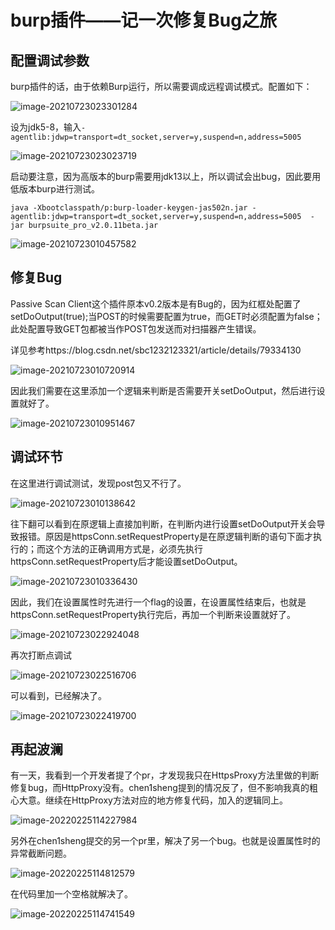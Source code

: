 # burp插件——记一次修复Bug之旅

## 配置调试参数

burp插件的话，由于依赖Burp运行，所以需要调成远程调试模式。配置如下：

![image-20210723023301284](burp插件——记一次修复Bug之旅.assets/image-20210723023301284.png)

设为jdk5-8，输入`-agentlib:jdwp=transport=dt_socket,server=y,suspend=n,address=5005`

![image-20210723023023719](burp插件——记一次修复Bug之旅.assets/image-20210723023023719.png)





启动要注意，因为高版本的burp需要用jdk13以上，所以调试会出bug，因此要用低版本burp进行测试。

`java -Xbootclasspath/p:burp-loader-keygen-jas502n.jar -agentlib:jdwp=transport=dt_socket,server=y,suspend=n,address=5005  -jar burpsuite_pro_v2.0.11beta.jar`

![image-20210723010457582](burp插件——记一次修复Bug之旅.assets/image-20210723010457582.png)



## 修复Bug

Passive Scan Client这个插件原本v0.2版本是有Bug的，因为红框处配置了setDoOutput(true);当POST的时候需要配置为true，而GET时必须配置为false；此处配置导致GET包都被当作POST包发送而对扫描器产生错误。

详见参考https://blog.csdn.net/sbc1232123321/article/details/79334130

![image-20210723010720914](burp插件——记一次修复Bug之旅.assets/image-20210723010720914.png)



因此我们需要在这里添加一个逻辑来判断是否需要开关setDoOutput，然后进行设置就好了。

![image-20210723010951467](burp插件——记一次修复Bug之旅.assets/image-20210723010951467.png)



## 调试环节

在这里进行调试测试，发现post包又不行了。

![image-20210723010138642](burp插件——记一次修复Bug之旅.assets/image-20210723010138642.png)



往下翻可以看到在原逻辑上直接加判断，在判断内进行设置setDoOutput开关会导致报错。原因是httpsConn.setRequestProperty是在原逻辑判断的语句下面才执行的；而这个方法的正确调用方式是，必须先执行httpsConn.setRequestProperty后才能设置setDoOutput。

![image-20210723010336430](burp插件——记一次修复Bug之旅.assets/image-20210723010336430.png)

因此，我们在设置属性时先进行一个flag的设置，在设置属性结束后，也就是httpsConn.setRequestProperty执行完后，再加一个判断来设置就好了。

![image-20210723022924048](burp插件——记一次修复Bug之旅.assets/image-20210723022924048.png)

再次打断点调试

![image-20210723022516706](burp插件——记一次修复Bug之旅.assets/image-20210723022516706.png)

可以看到，已经解决了。

![image-20210723022419700](burp插件——记一次修复Bug之旅.assets/image-20210723022419700.png)



## 再起波澜

有一天，我看到一个开发者提了个pr，才发现我只在HttpsProxy方法里做的判断修复bug，而HttpProxy没有。chen1sheng提到的情况反了，但不影响我真的粗心大意。继续在HttpProxy方法对应的地方修复代码，加入的逻辑同上。

![image-20220225114227984](burp插件——记一次修复Bug之旅.assets/image-20220225114227984.png)



另外在chen1sheng提交的另一个pr里，解决了另一个bug。也就是设置属性时的异常截断问题。

![image-20220225114812579](burp插件——记一次修复Bug之旅.assets/image-20220225114812579.png)

在代码里加一个空格就解决了。

![image-20220225114741549](修复Bug.assets/image-20220225114741549.png)
